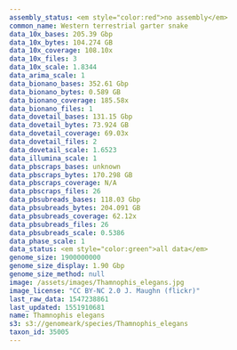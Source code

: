```yaml
---
assembly_status: <em style="color:red">no assembly</em>
common_name: Western terrestrial garter snake
data_10x_bases: 205.39 Gbp
data_10x_bytes: 104.274 GB
data_10x_coverage: 108.10x
data_10x_files: 3
data_10x_scale: 1.8344
data_arima_scale: 1
data_bionano_bases: 352.61 Gbp
data_bionano_bytes: 0.589 GB
data_bionano_coverage: 185.58x
data_bionano_files: 1
data_dovetail_bases: 131.15 Gbp
data_dovetail_bytes: 73.924 GB
data_dovetail_coverage: 69.03x
data_dovetail_files: 2
data_dovetail_scale: 1.6523
data_illumina_scale: 1
data_pbscraps_bases: unknown
data_pbscraps_bytes: 170.298 GB
data_pbscraps_coverage: N/A
data_pbscraps_files: 26
data_pbsubreads_bases: 118.03 Gbp
data_pbsubreads_bytes: 204.091 GB
data_pbsubreads_coverage: 62.12x
data_pbsubreads_files: 26
data_pbsubreads_scale: 0.5386
data_phase_scale: 1
data_status: <em style="color:green">all data</em>
genome_size: 1900000000
genome_size_display: 1.90 Gbp
genome_size_method: null
image: /assets/images/Thamnophis_elegans.jpg
image_license: "CC BY-NC 2.0 J. Maughn (flickr)"
last_raw_data: 1547238861
last_updated: 1551910681
name: Thamnophis elegans
s3: s3://genomeark/species/Thamnophis_elegans
taxon_id: 35005
---
```

